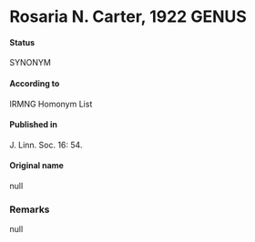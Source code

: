 Rosaria N. Carter, 1922 GENUS
=======

#### Status
SYNONYM

#### According to
IRMNG Homonym List

#### Published in
J. Linn. Soc. 16: 54.

#### Original name
null

### Remarks
null